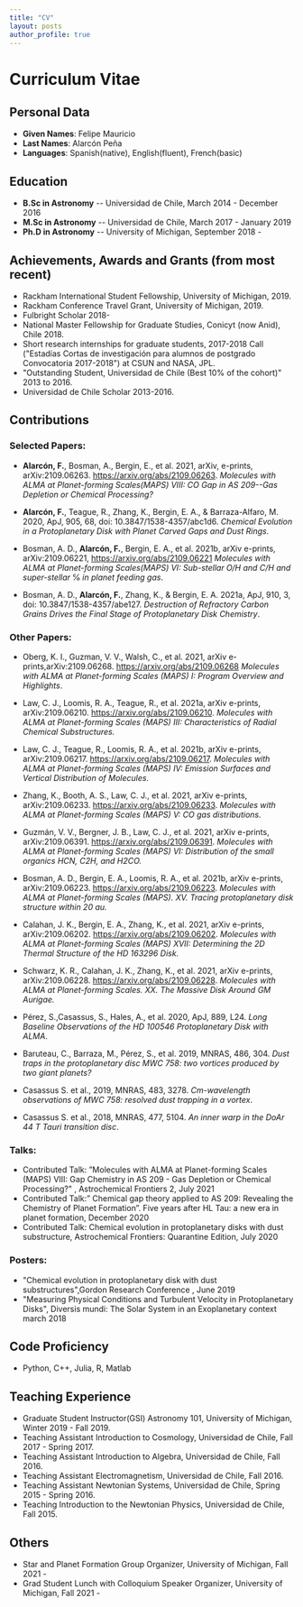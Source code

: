 ```yaml
---
title: "CV"
layout: posts
author_profile: true
---
```



# Curriculum Vitae

## Personal Data

 - **Given Names**: Felipe Mauricio
 - **Last Names**: Alarcón Peña
 - **Languages**: Spanish(native), English(fluent), French(basic)

## Education

 - **B.Sc in Astronomy** -- Universidad de Chile, March 2014 - December 2016
 - **M.Sc in Astronomy** -- Universidad de Chile, March 2017 - January 2019
 - **Ph.D in Astronomy** -- University of Michigan, September 2018 -

## Achievements, Awards and Grants (from most recent)

 - Rackham International Student Fellowship, University of Michigan, 2019.
 - Rackham Conference Travel Grant, University of Michigan, 2019.
 - Fulbright Scholar 2018-
 - National Master Fellowship for Graduate Studies, Conicyt (now Anid), Chile 2018.
 - Short research internships for graduate students, 2017-2018 Call ("Estadías Cortas de investigación para alumnos de postgrado Convocatoria 2017-2018") at CSUN and NASA, JPL.
 - "Outstanding Student, Universidad de Chile (Best 10\% of the cohort)" 2013 to 2016.
 - Universidad de Chile Scholar 2013-2016.

## Contributions

### Selected Papers: 

 - **Alarcón, F.**, Bosman, A., Bergin, E., et al. 2021, arXiv, e-prints, arXiv:2109.06263. <https://arxiv.org/abs/2109.06263>. *Molecules with ALMA at Planet-forming Scales(MAPS) VIII: CO Gap in AS 209--Gas Depletion or Chemical Processing?*

 - **Alarcón, F.**, Teague, R., Zhang, K., Bergin, E. A., & Barraza-Alfaro, M. 2020, ApJ, 905, 68, doi: 10.3847/1538-4357/abc1d6. *Chemical Evolution in a Protoplanetary Disk with Planet Carved Gaps and Dust Rings.*
 
 - Bosman, A. D., **Alarcón, F.**, Bergin, E. A., et al. 2021b, arXiv e-prints, arXiv:2109.06221, <https://arxiv.org/abs/2109.06221> *Molecules with ALMA at Planet-forming Scales(MAPS) VI: Sub-stellar O/H and C/H and super-stellar ℅ in planet feeding gas*.
 
 - Bosman, A. D., **Alarcón, F.**, Zhang, K., & Bergin, E. A. 2021a, ApJ, 910, 3, doi: 10.3847/1538-4357/abe127. *Destruction of Refractory Carbon Grains Drives the Final Stage of Protoplanetary Disk Chemistry*.

### Other Papers:

 - Oberg, K. I., Guzman, V. V., Walsh, C., et al. 2021, arXiv e-prints,arXiv:2109.06268. <https://arxiv.org/abs/2109.06268> *Molecules with ALMA at Planet-forming Scales (MAPS) I: Program Overview and Highlights*.
    
 - Law, C. J., Loomis, R. A., Teague, R., et al. 2021a, arXiv e-prints, arXiv:2109.06210. <https://arxiv.org/abs/2109.06210>. *Molecules with ALMA at Planet-forming Scales (MAPS) III: Characteristics of Radial Chemical Substructures.*
    
 - Law, C. J., Teague, R., Loomis, R. A., et al. 2021b, arXiv e-prints, arXiv:2109.06217. <https://arxiv.org/abs/2109.06217>. *Molecules with ALMA at Planet-forming Scales (MAPS) IV: Emission Surfaces and Vertical Distribution of Molecules.*
    
 - Zhang, K., Booth, A. S., Law, C. J., et al. 2021, arXiv e-prints, arXiv:2109.06233. <https://arxiv.org/abs/2109.06233>. *Molecules with ALMA at Planet-forming Scales (MAPS) V: CO gas distributions.*
    
 - Guzmán, V. V., Bergner, J. B., Law, C. J., et al. 2021, arXiv e-prints, arXiv:2109.06391.  <https://arxiv.org/abs/2109.06391>. *Molecules with ALMA at Planet-forming Scales (MAPS) VI: Distribution of the small organics HCN, C2H, and H2CO.*
    
 - Bosman, A. D., Bergin, E. A., Loomis, R. A., et al. 2021b, arXiv e-prints, arXiv:2109.06223.  <https://arxiv.org/abs/2109.06223>. *Molecules with ALMA at Planet-forming Scales (MAPS). XV. Tracing protoplanetary disk structure within 20 au.*
    
 - Calahan, J. K., Bergin, E. A., Zhang, K., et al. 2021, arXiv e-prints, arXiv:2109.06202.  <https://arxiv.org/abs/2109.06202>. *Molecules with ALMA at Planet-forming Scales (MAPS) XVII: Determining the 2D Thermal Structure of the HD 163296 Disk.*
    
 - Schwarz, K. R., Calahan, J. K., Zhang, K., et al. 2021, arXiv e-prints, arXiv:2109.06228.  <https://arxiv.org/abs/2109.06228>. *Molecules with ALMA at Planet-forming Scales. XX. The Massive Disk Around GM Aurigae.*
    
 - Pérez, S.,Casassus, S., Hales, A., et al. 2020, ApJ, 889, L24. *Long Baseline Observations of the HD 100546 Protoplanetary Disk with ALMA*.
    
 - Baruteau, C., Barraza, M., Pérez, S., et al. 2019, MNRAS, 486, 304. *Dust traps in the protoplanetary disc MWC 758: two vortices produced by two giant planets?*
       
 - Casassus S. et al., 2019, MNRAS, 483, 3278. *Cm-wavelength observations of MWC 758: resolved dust trapping in a vortex*.
    
 - Casassus S. et al., 2018, MNRAS, 477, 5104. *An inner warp in the DoAr 44 T Tauri transition disc*.



### Talks:

 - Contributed Talk: ”Molecules with ALMA at Planet-forming Scales (MAPS) VIII: Gap Chemistry in AS 209 - Gas Depletion or Chemical Processing?" ,    Astrochemical Frontiers 2, July 2021
 - Contributed Talk:” Chemical gap theory applied to AS 209: Revealing the Chemistry of Planet Formation”.  Five years after HL Tau: a new era in planet formation, December 2020
 - Contributed Talk: Chemical evolution in protoplanetary disks with dust substructure, Astrochemical Frontiers: Quarantine Edition, July 2020 

### Posters:

 - "Chemical evolution in protoplanetary disk with dust substructures",Gordon Research Conference , June 2019
 - "Measuring Physical Conditions and Turbulent Velocity in Protoplanetary Disks", Diversis mundi: The Solar System in an Exoplanetary context march 2018

## Code Proficiency

- Python, C++, Julia, R, Matlab

## Teaching Experience

 - Graduate Student Instructor(GSI) Astronomy 101, University of Michigan, Winter 2019 - Fall 2019.
 - Teaching Assistant Introduction to Cosmology, Universidad de Chile, Fall 2017 - Spring 2017.
 - Teaching Assistant Introduction to Algebra, Universidad de Chile, Fall 2016.
 - Teaching Assistant Electromagnetism, Universidad de Chile, Fall 2016.
 - Teaching Assistant Newtonian Systems, Universidad de Chile, Spring 2015 - Spring 2016.
 - Teaching Introduction to the Newtonian Physics, Universidad de Chile, Fall 2015.

## Others

 - Star and Planet Formation Group Organizer, University of Michigan, Fall 2021 - 
 - Grad Student Lunch with Colloquium Speaker Organizer, University of Michigan, Fall 2021 - 
 
 
